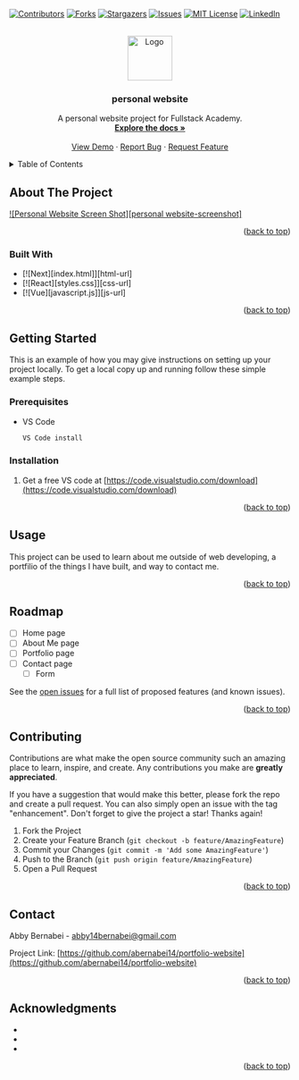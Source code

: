 <!-- Improved compatibility of back to top link: See: https://github.com/othneildrew/Best-README-Template/pull/73 -->

<a name="readme-top"></a>

<!--
*** Thanks for checking out the Best-README-Template. If you have a suggestion
*** that would make this better, please fork the repo and create a pull request
*** or simply open an issue with the tag "enhancement".
*** Don't forget to give the project a star!
*** Thanks again! Now go create something AMAZING! :D
-->

<!-- PROJECT SHIELDS -->
<!--
*** I'm using markdown "reference style" links for readability.
*** Reference links are enclosed in brackets [ ] instead of parentheses ( ).
*** See the bottom of this document for the declaration of the reference variables
*** for contributors-url, forks-url, etc. This is an optional, concise syntax you may use.
*** https://www.markdownguide.org/basic-syntax/#reference-style-links
-->

[![Contributors][contributors-shield]][contributors-url]
[![Forks][forks-shield]][forks-url]
[![Stargazers][stars-shield]][stars-url]
[![Issues][issues-shield]][issues-url]
[![MIT License][license-shield]][license-url]
[![LinkedIn][linkedin-shield]][linkedin-url]

<!-- PROJECT LOGO -->
<br />
<div align="center">
  <a href="https://github.com/abernabei14/portfolio-website">
    <img src="images/logo.png" alt="Logo" width="80" height="80">
  </a>

<h3 align="center">personal website</h3>

  <p align="center">
    A personal website project for Fullstack Academy.
    <br />
    <a href="https://github.com/abernabei14/portfolio-website"><strong>Explore the docs »</strong></a>
    <br />
    <br />
    <a href="https://github.com/abernabei14/portfolio-website">View Demo</a>
    ·
    <a href="https://github.com/abernabei14/portfolio-website/issues">Report Bug</a>
    ·
    <a href="https://github.com/abernabei14/portfolio-website/issues">Request Feature</a>
  </p>
</div>

<!-- TABLE OF CONTENTS -->
<details>
  <summary>Table of Contents</summary>
  <ol>
    <li>
      <a href="#about-the-project">About The Project</a>
      <ul>
        <li><a href="#built-with">Built With</a></li>
      </ul>
    </li>
    <li>
      <a href="#getting-started">Getting Started</a>
      <ul>
        <li><a href="#prerequisites">Prerequisites</a></li>
        <li><a href="#installation">Installation</a></li>
      </ul>
    </li>
    <li><a href="#usage">Usage</a></li>
    <li><a href="#roadmap">Roadmap</a></li>
    <li><a href="#contributing">Contributing</a></li>
    <li><a href="#contact">Contact</a></li>
    <li><a href="#acknowledgments">Acknowledgments</a></li>
  </ol>
</details>

<!-- ABOUT THE PROJECT -->

## About The Project

[![Personal Website Screen Shot][personal website-screenshot]](images/Bernabei_personal-website-screenshot.png)

<p align="right">(<a href="#readme-top">back to top</a>)</p>

### Built With

- [![Next][index.html]][html-url]
- [![React][styles.css]][css-url]
- [![Vue][javascript.js]][js-url]

<p align="right">(<a href="#readme-top">back to top</a>)</p>

<!-- GETTING STARTED -->

## Getting Started

This is an example of how you may give instructions on setting up your project locally.
To get a local copy up and running follow these simple example steps.

### Prerequisites

- VS Code
  ```sh
  VS Code install
  ```

### Installation

1. Get a free VS code at [https://code.visualstudio.com/download](https://code.visualstudio.com/download)

<p align="right">(<a href="#readme-top">back to top</a>)</p>

<!-- USAGE EXAMPLES -->

## Usage

This project can be used to learn about me outside of web developing, a portfilio of the things I have built, and way to contact me.

<p align="right">(<a href="#readme-top">back to top</a>)</p>

<!-- ROADMAP -->

## Roadmap

- [ ] Home page
- [ ] About Me page
- [ ] Portfolio page
- [ ] Contact page
  - [ ] Form

See the [open issues](https://github.com/abernabei14/portfolio-website/issues) for a full list of proposed features (and known issues).

<p align="right">(<a href="#readme-top">back to top</a>)</p>

<!-- CONTRIBUTING -->

## Contributing

Contributions are what make the open source community such an amazing place to learn, inspire, and create. Any contributions you make are **greatly appreciated**.

If you have a suggestion that would make this better, please fork the repo and create a pull request. You can also simply open an issue with the tag "enhancement".
Don't forget to give the project a star! Thanks again!

1. Fork the Project
2. Create your Feature Branch (`git checkout -b feature/AmazingFeature`)
3. Commit your Changes (`git commit -m 'Add some AmazingFeature'`)
4. Push to the Branch (`git push origin feature/AmazingFeature`)
5. Open a Pull Request

<p align="right">(<a href="#readme-top">back to top</a>)</p>

<!-- CONTACT -->

## Contact

Abby Bernabei - abby14bernabei@gmail.com

Project Link: [https://github.com/abernabei14/portfolio-website](https://github.com/abernabei14/portfolio-website)

<p align="right">(<a href="#readme-top">back to top</a>)</p>

<!-- ACKNOWLEDGMENTS -->

## Acknowledgments

- []()
- []()
- []()

<p align="right">(<a href="#readme-top">back to top</a>)</p>

<!-- MARKDOWN LINKS & IMAGES -->
<!-- https://www.markdownguide.org/basic-syntax/#reference-style-links -->

[contributors-shield]: https://img.shields.io/github/contributors/abernabei14/portfolio-website.svg?style=for-the-badge
[contributors-url]: https://github.com/abernabei14/portfolio-website/graphs/contributors
[forks-shield]: https://img.shields.io/github/forks/abernabei14/portfolio-website.svg?style=for-the-badge
[forks-url]: https://github.com/abernabei14/portfolio-website/network/members
[stars-shield]: https://img.shields.io/github/stars/abernabei14/portfolio-website.svg?style=for-the-badge
[stars-url]: https://github.com/abernabei14/portfolio-website/stargazers
[issues-shield]: https://img.shields.io/github/issues/abernabei14/portfolio-website.svg?style=for-the-badge
[issues-url]: https://github.com/abernabei14/portfolio-website/issues
[license-shield]: https://img.shields.io/github/license/abernabei14/portfolio-website.svg?style=for-the-badge
[license-url]: https://github.com/abernabei14/portfolio-website/blob/master/LICENSE.txt
[linkedin-shield]: https://img.shields.io/badge/-LinkedIn-black.svg?style=for-the-badge&logo=linkedin&colorB=555
[linkedin-url]: https://linkedin.com/in/linkedin_username
[product-screenshot]: images/screenshot.png
[Next.js]: https://img.shields.io/badge/next.js-000000?style=for-the-badge&logo=nextdotjs&logoColor=white
[Next-url]: https://nextjs.org/
[React.js]: https://img.shields.io/badge/React-20232A?style=for-the-badge&logo=react&logoColor=61DAFB
[React-url]: https://reactjs.org/
[Vue.js]: https://img.shields.io/badge/Vue.js-35495E?style=for-the-badge&logo=vuedotjs&logoColor=4FC08D
[Vue-url]: https://vuejs.org/
[Angular.io]: https://img.shields.io/badge/Angular-DD0031?style=for-the-badge&logo=angular&logoColor=white
[Angular-url]: https://angular.io/
[Svelte.dev]: https://img.shields.io/badge/Svelte-4A4A55?style=for-the-badge&logo=svelte&logoColor=FF3E00
[Svelte-url]: https://svelte.dev/
[Laravel.com]: https://img.shields.io/badge/Laravel-FF2D20?style=for-the-badge&logo=laravel&logoColor=white
[Laravel-url]: https://laravel.com
[Bootstrap.com]: https://img.shields.io/badge/Bootstrap-563D7C?style=for-the-badge&logo=bootstrap&logoColor=white
[Bootstrap-url]: https://getbootstrap.com
[JQuery.com]: https://img.shields.io/badge/jQuery-0769AD?style=for-the-badge&logo=jquery&logoColor=white
[JQuery-url]: https://jquery.com
